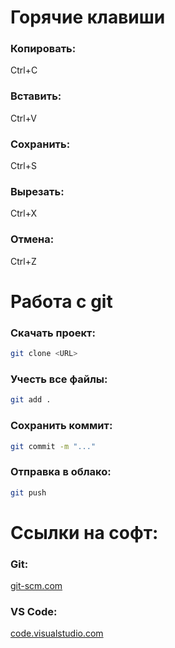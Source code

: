 # Горячие клавиши
### Копировать: 
Ctrl+C
### Вставить: 
Ctrl+V
### Сохранить: 
Ctrl+S
### Вырезать: 
Ctrl+X
### Отмена: 
Ctrl+Z

# Работа с git
### Скачать проект:
```bash
git clone <URL>
```
### Учесть все файлы:
```bash
git add .
```
### Сохранить коммит:
```bash
git commit -m "..."
```
### Отправка в облако:
```bash
git push
```

# Ссылки на софт:
### Git:
[git-scm.com](https://git-scm.com/) 
### VS Code:
[code.visualstudio.com](https://code.visualstudio.com/)